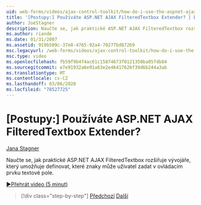 ```yaml
---
uid: web-forms/videos/ajax-control-toolkit/how-do-i-use-the-aspnet-ajax-filteredtextbox-extender
title: '[Postupy:] Používáte ASP.NET AJAX FilteredTextbox Extender? | Dokumenty Microsoft'
author: JoeStagner
description: Naučte se, jak praktické ASP.NET AJAX FilteredTextbox rozšiřuje vývojáře, který umožňuje definovat, které znaky může uživatel zadat v ovládacím prvku textové pole.
ms.author: riande
ms.date: 01/31/2007
ms.assetid: 919b509c-37e8-4765-92a4-70277bd87269
msc.legacyurl: /web-forms/videos/ajax-control-toolkit/how-do-i-use-the-aspnet-ajax-filteredtextbox-extender
msc.type: video
ms.openlocfilehash: fb59f9b4f4ac61c15874673f0121350ba05fdb84
ms.sourcegitcommit: e7e91932a6e91a63e2e46417626f39d6b244a3ab
ms.translationtype: MT
ms.contentlocale: cs-CZ
ms.lasthandoff: 03/06/2020
ms.locfileid: "78527725"
---
```

# <a name="how-do-i-use-the-aspnet-ajax-filteredtextbox-extender"></a>[Postupy:] Používáte ASP.NET AJAX FilteredTextbox Extender?

[Jana Stagner](https://github.com/JoeStagner)

Naučte se, jak praktické ASP.NET AJAX FilteredTextbox rozšiřuje vývojáře, který umožňuje definovat, které znaky může uživatel zadat v ovládacím prvku textové pole.

[&#9654;Přehrát video (5 minut)](https://channel9.msdn.com/Blogs/ASP-NET-Site-Videos/how-do-i-use-the-aspnet-ajax-filteredtextbox-extender)

> [!div class="step-by-step"]
> [Předchozí](how-do-i-use-the-aspnet-ajax-dynamicpopulate-extender.md)
> [Další](how-do-i-use-the-aspnet-ajax-hovermenu-extender.md)
